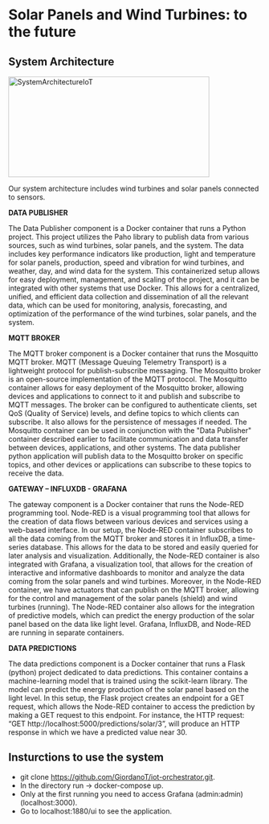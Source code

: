 # Solar Panels and Wind Turbines: to the future

## System Architecture

<img src="Desktop/System_Architecture.png" alt="SystemArchitectureIoT" style="height: 200px; width:400px;"/>

Our system architecture includes wind turbines and solar panels connected to sensors. 

**DATA PUBLISHER** 

The Data Publisher component is a Docker container that runs a Python project. This project utilizes the Paho library to publish data from various sources, such as wind turbines, solar panels, and the system. The data includes key performance indicators like production, light and temperature for solar panels, production, speed and vibration for wind turbines, and weather, day, and wind data for the system. This containerized setup allows for easy deployment, management, and scaling of the project, and it can be integrated with other systems that use Docker. This allows for a centralized, unified, and efficient data collection and dissemination of all the relevant data, which can be used for monitoring, analysis, forecasting, and optimization of the performance of the wind turbines, solar panels, and the system. 

**MQTT BROKER** 

The MQTT broker component is a Docker container that runs the Mosquitto MQTT broker. MQTT (Message Queuing Telemetry Transport) is a lightweight protocol for publish-subscribe messaging. The Mosquitto broker is an open-source implementation of the MQTT protocol. The Mosquitto container allows for easy deployment of the Mosquitto broker, allowing devices and applications to connect to it and publish and subscribe to MQTT messages. The broker can be configured to authenticate clients, set QoS (Quality of Service) levels, and define topics to which clients can subscribe. It also allows for the persistence of messages if needed. The Mosquitto container can be used in conjunction with the "Data Publisher" container described earlier to facilitate communication and data transfer between devices, applications, and other systems. The data publisher python application will publish data to the Mosquitto broker on specific topics, and other devices or applications can subscribe to these topics to receive the data. 

**GATEWAY – INFLUXDB - GRAFANA** 

The gateway component is a Docker container that runs the Node-RED programming tool. Node-RED is a visual programming tool that allows for the creation of data flows between various devices and services using a web-based interface. In our setup, the Node-RED container subscribes to all the data coming from the MQTT broker and stores it in InfluxDB, a time-series database. This allows for the data to be stored and easily queried for later analysis and visualization. Additionally, the Node-RED container is also integrated with Grafana, a visualization tool, that allows for the creation of interactive and informative dashboards to monitor and analyze the data coming from the solar panels and wind turbines. Moreover, in the Node-RED container, we have actuators that can publish on the MQTT broker, allowing for the control and management of the solar panels (shield) and wind turbines (running). The Node-RED container also allows for the integration of predictive models, which can predict the energy production of the solar panel based on the data like light level. Grafana, InfluxDB, and Node-RED are running in separate containers. 

**DATA PREDICTIONS** 

The data predictions component is a Docker container that runs a Flask (python) project dedicated to data predictions. This container contains a machine-learning model that is trained using the scikit-learn library. The model can predict the energy production of the solar panel based on the light level. In this setup, the Flask project creates an endpoint for a GET request, which allows the Node-RED container to access the prediction by making a GET request to this endpoint. For instance, the HTTP request: “GET http://localhost:5000/predictions/solar/3”, will produce an HTTP response in which we have a predicted value near 30.

## Insturctions to use the system
+ git clone https://github.com/GiordanoT/iot-orchestrator.git.
+	In the directory run -> docker-compose up.
+	Only at the first running you need to access Grafana (admin:admin) (localhost:3000).
+	Go to localhost:1880/ui to see the application.
